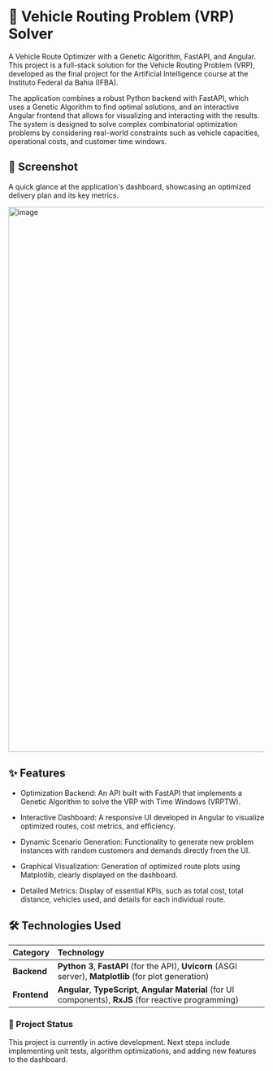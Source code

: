 # 🚚 Vehicle Routing Problem (VRP) Solver
A Vehicle Route Optimizer with a Genetic Algorithm, FastAPI, and Angular.
This project is a full-stack solution for the Vehicle Routing Problem (VRP), developed as the final project for the Artificial Intelligence course at the Instituto Federal da Bahia (IFBA).

The application combines a robust Python backend with FastAPI, which uses a Genetic Algorithm to find optimal solutions, and an interactive Angular frontend that allows for visualizing and interacting with the results. The system is designed to solve complex combinatorial optimization problems by considering real-world constraints such as vehicle capacities, operational costs, and customer time windows.

## 📸 Screenshot

A quick glance at the application's dashboard, showcasing an optimized delivery plan and its key metrics.


<img width="1882" height="1072" alt="image" src="https://github.com/user-attachments/assets/89ada825-d330-4560-b47f-c094bc5e3ee1" />
 
## ✨ Features

- Optimization Backend: An API built with FastAPI that implements a Genetic Algorithm to solve the VRP with Time Windows (VRPTW).

- Interactive Dashboard: A responsive UI developed in Angular to visualize optimized routes, cost metrics, and efficiency.

- Dynamic Scenario Generation: Functionality to generate new problem instances with random customers and demands directly from the UI.

- Graphical Visualization: Generation of optimized route plots using Matplotlib, clearly displayed on the dashboard.

- Detailed Metrics: Display of essential KPIs, such as total cost, total distance, vehicles used, and details for each individual route.

## 🛠️ Technologies Used

| Category    | Technology                                                                                                  |
| :---------- | :---------------------------------------------------------------------------------------------------------- |
| **Backend** | **Python 3**, **FastAPI** (for the API), **Uvicorn** (ASGI server), **Matplotlib** (for plot generation)      |
| **Frontend** | **Angular**, **TypeScript**, **Angular Material** (for UI components), **RxJS** (for reactive programming)    |




### 🚧 Project Status
This project is currently in active development. Next steps include implementing unit tests, algorithm optimizations, and adding new features to the dashboard.
